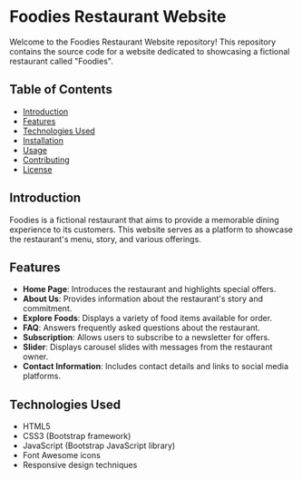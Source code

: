 # Foodies Restaurant Website

Welcome to the Foodies Restaurant Website repository! This repository contains the source code for a website dedicated to showcasing a fictional restaurant called "Foodies".

## Table of Contents
- [Introduction](#introduction)
- [Features](#features)
- [Technologies Used](#technologies-used)
- [Installation](#installation)
- [Usage](#usage)
- [Contributing](#contributing)
- [License](#license)

## Introduction

Foodies is a fictional restaurant that aims to provide a memorable dining experience to its customers. This website serves as a platform to showcase the restaurant's menu, story, and various offerings.

## Features

- **Home Page**: Introduces the restaurant and highlights special offers.
- **About Us**: Provides information about the restaurant's story and commitment.
- **Explore Foods**: Displays a variety of food items available for order.
- **FAQ**: Answers frequently asked questions about the restaurant.
- **Subscription**: Allows users to subscribe to a newsletter for offers.
- **Slider**: Displays carousel slides with messages from the restaurant owner.
- **Contact Information**: Includes contact details and links to social media platforms.

## Technologies Used

- HTML5
- CSS3 (Bootstrap framework)
- JavaScript (Bootstrap JavaScript library)
- Font Awesome icons
- Responsive design techniques

